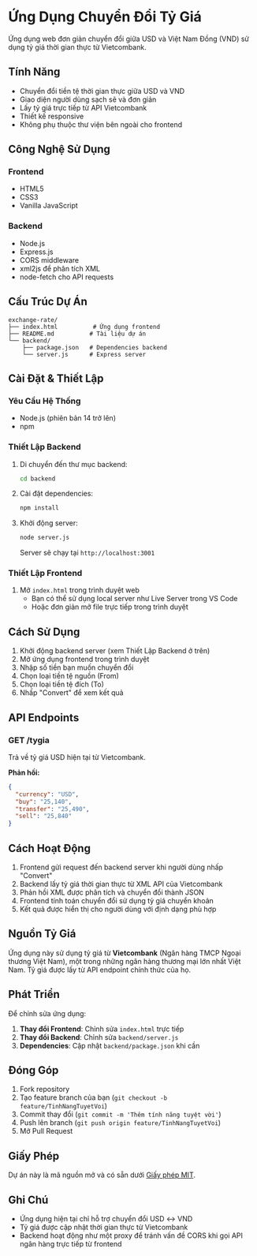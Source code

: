# Ứng Dụng Chuyển Đổi Tỷ Giá

Ứng dụng web đơn giản chuyển đổi giữa USD và Việt Nam Đồng (VND) sử dụng tỷ giá thời gian thực từ Vietcombank.

## Tính Năng

- Chuyển đổi tiền tệ thời gian thực giữa USD và VND
- Giao diện người dùng sạch sẽ và đơn giản
- Lấy tỷ giá trực tiếp từ API Vietcombank
- Thiết kế responsive
- Không phụ thuộc thư viện bên ngoài cho frontend

## Công Nghệ Sử Dụng

### Frontend
- HTML5
- CSS3
- Vanilla JavaScript

### Backend
- Node.js
- Express.js
- CORS middleware
- xml2js để phân tích XML
- node-fetch cho API requests

## Cấu Trúc Dự Án

```
exchange-rate/
├── index.html          # Ứng dụng frontend
├── README.md          # Tài liệu dự án
└── backend/
    ├── package.json   # Dependencies backend
    └── server.js      # Express server
```

## Cài Đặt & Thiết Lập

### Yêu Cầu Hệ Thống
- Node.js (phiên bản 14 trở lên)
- npm

### Thiết Lập Backend

1. Di chuyển đến thư mục backend:
   ```bash
   cd backend
   ```

2. Cài đặt dependencies:
   ```bash
   npm install
   ```

3. Khởi động server:
   ```bash
   node server.js
   ```
   
   Server sẽ chạy tại `http://localhost:3001`

### Thiết Lập Frontend

1. Mở `index.html` trong trình duyệt web
   - Bạn có thể sử dụng local server như Live Server trong VS Code
   - Hoặc đơn giản mở file trực tiếp trong trình duyệt

## Cách Sử Dụng

1. Khởi động backend server (xem Thiết Lập Backend ở trên)
2. Mở ứng dụng frontend trong trình duyệt
3. Nhập số tiền bạn muốn chuyển đổi
4. Chọn loại tiền tệ nguồn (From)
5. Chọn loại tiền tệ đích (To)
6. Nhấp "Convert" để xem kết quả

## API Endpoints

### GET /tygia
Trả về tỷ giá USD hiện tại từ Vietcombank.

**Phản hồi:**
```json
{
  "currency": "USD",
  "buy": "25,140",
  "transfer": "25,490",
  "sell": "25,840"
}
```

## Cách Hoạt Động

1. Frontend gửi request đến backend server khi người dùng nhấp "Convert"
2. Backend lấy tỷ giá thời gian thực từ XML API của Vietcombank
3. Phản hồi XML được phân tích và chuyển đổi thành JSON
4. Frontend tính toán chuyển đổi sử dụng tỷ giá chuyển khoản
5. Kết quả được hiển thị cho người dùng với định dạng phù hợp

## Nguồn Tỷ Giá

Ứng dụng này sử dụng tỷ giá từ **Vietcombank** (Ngân hàng TMCP Ngoại thương Việt Nam), một trong những ngân hàng thương mại lớn nhất Việt Nam. Tỷ giá được lấy từ API endpoint chính thức của họ.

## Phát Triển

Để chỉnh sửa ứng dụng:

1. **Thay đổi Frontend**: Chỉnh sửa `index.html` trực tiếp
2. **Thay đổi Backend**: Chỉnh sửa `backend/server.js`
3. **Dependencies**: Cập nhật `backend/package.json` khi cần

## Đóng Góp

1. Fork repository
2. Tạo feature branch của bạn (`git checkout -b feature/TinhNangTuyetVoi`)
3. Commit thay đổi (`git commit -m 'Thêm tính năng tuyệt vời'`)
4. Push lên branch (`git push origin feature/TinhNangTuyetVoi`)
5. Mở Pull Request

## Giấy Phép

Dự án này là mã nguồn mở và có sẵn dưới [Giấy phép MIT](LICENSE).

## Ghi Chú

- Ứng dụng hiện tại chỉ hỗ trợ chuyển đổi USD ↔ VND
- Tỷ giá được cập nhật thời gian thực từ Vietcombank
- Backend hoạt động như một proxy để tránh vấn đề CORS khi gọi API ngân hàng trực tiếp từ frontend